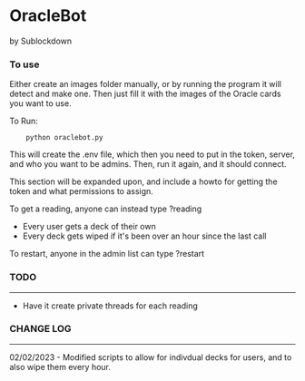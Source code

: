 # OracleBot
by Sublockdown


### To use
Either create an images folder manually, or by running the program it will detect and make one. Then just fill it with the images of the Oracle cards you want to use.

To Run:

        python oraclebot.py

This will create the .env file, which then you need to put in the token, server, and who you want to be admins. Then, run it again, and it should connect.

This section will be expanded upon, and include a howto for getting the token and what permissions to assign. 

To get a reading, anyone can instead type ?reading
* Every user gets a deck of their own
* Every deck gets wiped if it's been over an hour since the last call

To restart, anyone in the admin list can type ?restart

### TODO
----------------------------------------
* Have it create private threads for each reading

### CHANGE LOG
----------------------------------------
02/02/2023 - Modified scripts to allow for indivdual decks for users, and to also wipe them every hour. 
